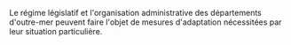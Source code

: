 Le régime législatif et l'organisation administrative des départements d'outre-mer peuvent faire l'objet de mesures d'adaptation nécessitées par leur situation particulière.
